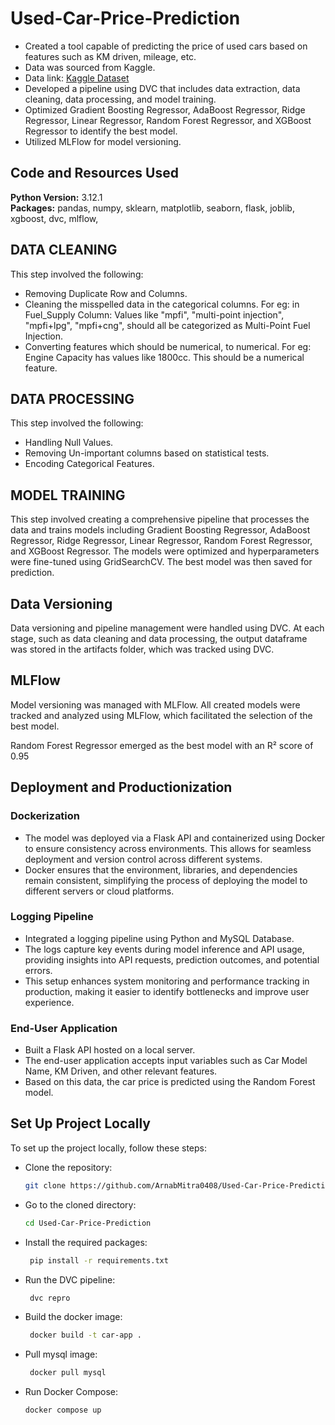 # Used-Car-Price-Prediction
* Created a tool capable of predicting the price of used cars based on features such as KM driven, mileage, etc.
* Data was sourced from Kaggle.
* Data link: [Kaggle Dataset](https://www.kaggle.com/datasets/sukritchatterjee/used-cars-dataset-cardekho)
* Developed a pipeline using DVC that includes data extraction, data cleaning, data processing, and model training.
* Optimized Gradient Boosting Regressor, AdaBoost Regressor, Ridge Regressor, Linear Regressor, Random Forest Regressor, and XGBoost Regressor to identify the best model.
* Utilized MLFlow for model versioning.


## Code and Resources Used 
**Python Version:** 3.12.1  
**Packages:** pandas, numpy, sklearn, matplotlib, seaborn, flask, joblib, xgboost, dvc, mlflow, 

## DATA CLEANING
This step involved the following: 
* Removing Duplicate Row and Columns.
* Cleaning the misspelled data in the categorical columns. For eg: in Fuel_Supply Column: Values like "mpfi", "multi-point injection", "mpfi+lpg", "mpfi+cng", should all be categorized as Multi-Point Fuel Injection.
* Converting features which should be numerical, to numerical. For eg: Engine Capacity has values like 1800cc. This should be a numerical feature.

        
## DATA PROCESSING
This step involved the following: 
* Handling Null Values.
* Removing Un-important columns based on statistical tests.
* Encoding Categorical Features.

## MODEL TRAINING
This step involved creating a comprehensive pipeline that processes the data and trains models including Gradient Boosting Regressor, AdaBoost Regressor, Ridge Regressor, Linear Regressor, Random Forest Regressor, and XGBoost Regressor. The models were optimized and hyperparameters were fine-tuned using GridSearchCV. The best model was then saved for prediction.

## Data Versioning
Data versioning and pipeline management were handled using DVC. At each stage, such as data cleaning and data processing, the output dataframe was stored in the artifacts folder, which was tracked using DVC.

## MLFlow
Model versioning was managed with MLFlow. All created models were tracked and analyzed using MLFlow, which facilitated the selection of the best model.

Random Forest Regressor emerged as the best model with an R² score of 0.95


## Deployment and Productionization

### Dockerization
* The model was deployed via a Flask API and containerized using Docker to ensure consistency across environments. This allows for seamless deployment and version control across different systems.
* Docker ensures that the environment, libraries, and dependencies remain consistent, simplifying the process of deploying the model to different servers or cloud platforms.

### Logging Pipeline
* Integrated a logging pipeline using Python and MySQL Database.
* The logs capture key events during model inference and API usage, providing insights into API requests, prediction outcomes, and potential errors.
* This setup enhances system monitoring and performance tracking in production, making it easier to identify bottlenecks and improve user experience.

### End-User Application
* Built a Flask API hosted on a local server.
* The end-user application accepts input variables such as Car Model Name, KM Driven, and other relevant features.
* Based on this data, the car price is predicted using the Random Forest model.

## Set Up Project Locally

To set up the project locally, follow these steps:

* Clone the repository:
   ```bash
   git clone https://github.com/ArnabMitra0408/Used-Car-Price-Prediction.git

* Go to the cloned directory:
    ```bash
   cd Used-Car-Price-Prediction

* Install the required packages:
  ```bash
   pip install -r requirements.txt

* Run the DVC pipeline:
  ```bash
   dvc repro
* Build the docker image:
  ```bash
   docker build -t car-app .
* Pull mysql image:
  ```bash
   docker pull mysql
* Run Docker Compose:
  ```bash
  docker compose up
